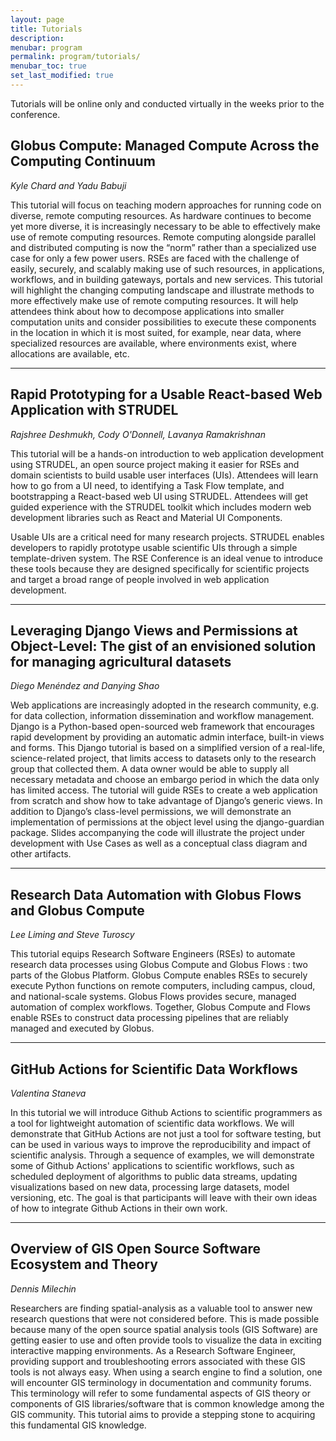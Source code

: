 ```yaml
---
layout: page
title: Tutorials
description: 
menubar: program
permalink: program/tutorials/
menubar_toc: true
set_last_modified: true
---
```


Tutorials will be online only and conducted virtually in the weeks prior to the
conference.

## Globus Compute: Managed Compute Across the Computing Continuum

_Kyle Chard and Yadu Babuji_

This tutorial will focus on teaching modern approaches for running code on diverse, remote
computing resources. As hardware continues to become yet more diverse, it is increasingly
necessary to be able to effectively make use of remote computing resources. Remote
computing alongside parallel and distributed computing is now the “norm” rather than a
specialized use case for only a few power users. RSEs are faced with the challenge of easily,
securely, and scalably making use of such resources, in applications, workflows, and in building
gateways, portals and new services. This tutorial will highlight the changing computing
landscape and illustrate methods to more effectively make use of remote computing resources.
It will help attendees think about how to decompose applications into smaller computation units
and consider possibilities to execute these components in the location in which it is most suited,
for example, near data, where specialized resources are available, where environments exist,
where allocations are available, etc.

------

## Rapid Prototyping for a Usable React-based Web Application with STRUDEL

_Rajshree Deshmukh, Cody O'Donnell, Lavanya Ramakrishnan_

This tutorial will be a hands-on introduction to web application development using STRUDEL, an open source project making it easier for RSEs and domain scientists to build usable user
interfaces (UIs). Attendees will learn how to go from a UI need, to identifying a Task Flow
template, and bootstrapping a React-based web UI using STRUDEL. Attendees will get guided
experience with the STRUDEL toolkit which includes modern web development libraries such as React and Material UI Components.

Usable UIs are a critical need for many research projects. STRUDEL enables developers to
rapidly prototype usable scientific UIs through a simple template-driven system. The RSE
Conference is an ideal venue to introduce these tools because they are designed specifically for
scientific projects and target a broad range of people involved in web application development.

------

## Leveraging Django Views and Permissions at Object-Level: The gist of an envisioned solution for managing agricultural datasets

_Diego Menéndez and Danying Shao_

Web applications are increasingly adopted in the research community, e.g. for data collection,
information dissemination and workflow management. Django is a Python-based open-sourced
web framework that encourages rapid development by providing an automatic admin interface,
built-in views and forms. This Django tutorial is based on a simplified version of a real-life,
science-related project, that limits access to datasets only to the research group that collected
them. A data owner would be able to supply all necessary metadata and choose an embargo
period in which the data only has limited access. The tutorial will guide RSEs to create a web
application from scratch and show how to take advantage of Django’s generic views. In addition
to Django’s class-level permissions, we will demonstrate an implementation of permissions at
the object level using the django-guardian package.
Slides accompanying the code will illustrate the project under development with Use Cases
as well as a conceptual class diagram and other artifacts.

------

## Research Data Automation with Globus Flows and Globus Compute

_Lee Liming and Steve Turoscy_

This tutorial equips Research Software Engineers (RSEs) to automate research data processes
using Globus Compute  and Globus Flows : two parts of the Globus Platform.
Globus Compute enables RSEs to securely execute Python functions on remote computers,
including campus, cloud, and national-scale systems. Globus Flows provides secure, managed
automation of complex workflows. Together, Globus Compute and Flows enable RSEs to
construct data processing pipelines that are reliably managed and executed by Globus.

------

## GitHub Actions for Scientific Data Workflows

_Valentina Staneva_

In this tutorial we will introduce Github Actions to scientific programmers as a tool for lightweight
automation of scientific data workflows. We will demonstrate that GitHub Actions are not just a
tool for software testing, but can be used in various ways to improve the reproducibility and
impact of scientific analysis. Through a sequence of examples, we will demonstrate some of
Github Actions' applications to scientific workflows, such as scheduled deployment of algorithms
to public data streams, updating visualizations based on new data, processing large datasets,
model versioning, etc. The goal is that participants will leave with their own ideas of how to
integrate Github Actions in their own work.

------

## Overview of GIS Open Source Software Ecosystem and Theory

_Dennis Milechin_

Researchers are finding spatial-analysis as a valuable tool to answer new research questions
that were not considered before. This is made possible because many of the open source
spatial analysis tools (GIS Software) are getting easier to use and often provide tools to
visualize the data in exciting interactive mapping environments. As a Research Software
Engineer, providing support and troubleshooting errors associated with these GIS tools is not
always easy. When using a search engine to find a solution, one will encounter GIS terminology
in documentation and community forums. This terminology will refer to some fundamental
aspects of GIS theory or components of GIS libraries/software that is common knowledge
among the GIS community. This tutorial aims to provide a stepping stone to acquiring this
fundamental GIS knowledge.
